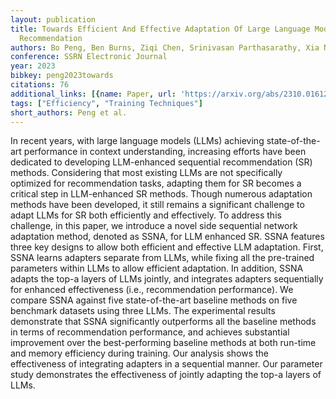 ```yaml
---
layout: publication
title: Towards Efficient And Effective Adaptation Of Large Language Models For Sequential
  Recommendation
authors: Bo Peng, Ben Burns, Ziqi Chen, Srinivasan Parthasarathy, Xia Ning
conference: SSRN Electronic Journal
year: 2023
bibkey: peng2023towards
citations: 76
additional_links: [{name: Paper, url: 'https://arxiv.org/abs/2310.01612'}]
tags: ["Efficiency", "Training Techniques"]
short_authors: Peng et al.
---
```

In recent years, with large language models (LLMs) achieving state-of-the-art
performance in context understanding, increasing efforts have been dedicated to
developing LLM-enhanced sequential recommendation (SR) methods. Considering
that most existing LLMs are not specifically optimized for recommendation
tasks, adapting them for SR becomes a critical step in LLM-enhanced SR methods.
Though numerous adaptation methods have been developed, it still remains a
significant challenge to adapt LLMs for SR both efficiently and effectively. To
address this challenge, in this paper, we introduce a novel side sequential
network adaptation method, denoted as SSNA, for LLM enhanced SR. SSNA features
three key designs to allow both efficient and effective LLM adaptation. First,
SSNA learns adapters separate from LLMs, while fixing all the pre-trained
parameters within LLMs to allow efficient adaptation. In addition, SSNA adapts
the top-a layers of LLMs jointly, and integrates adapters sequentially for
enhanced effectiveness (i.e., recommendation performance). We compare SSNA
against five state-of-the-art baseline methods on five benchmark datasets using
three LLMs. The experimental results demonstrate that SSNA significantly
outperforms all the baseline methods in terms of recommendation performance,
and achieves substantial improvement over the best-performing baseline methods
at both run-time and memory efficiency during training. Our analysis shows the
effectiveness of integrating adapters in a sequential manner. Our parameter
study demonstrates the effectiveness of jointly adapting the top-a layers of
LLMs.